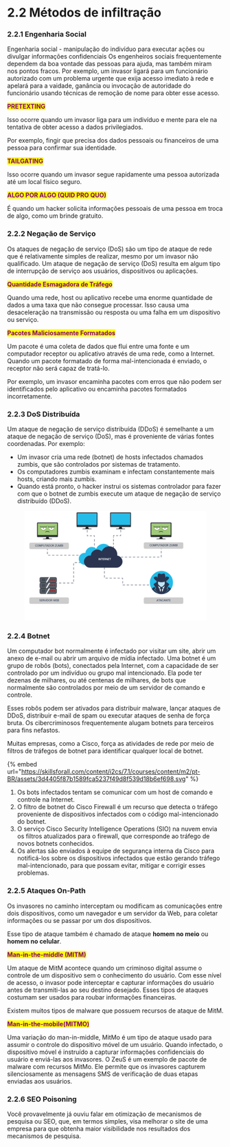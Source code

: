 # 2.2 Métodos de infiltração



### 2.2.1 Engenharia Social

Engenharia social - manipulação do indivíduo para executar ações ou divulgar informações confidenciais Os engenheiros sociais frequentemente dependem da boa vontade das pessoas para ajuda, mas também miram nos pontos fracos. Por exemplo, um invasor ligará para um funcionário autorizado com um problema urgente que exija acesso imediato à rede e apelará para a vaidade, ganância ou invocação de autoridade do funcionário usando técnicas de remoção de nome para obter esse acesso.

<mark style="color:purple;">**PRETEXTING**</mark>

Isso ocorre quando um invasor liga para um indivíduo e mente para ele na tentativa de obter acesso a dados privilegiados.

Por exemplo, fingir que precisa dos dados pessoais ou financeiros de uma pessoa para confirmar sua identidade.

<mark style="color:purple;">**TAILGATING**</mark>

Isso ocorre quando um invasor segue rapidamente uma pessoa autorizada até um local físico seguro.

<mark style="color:purple;">**ALGO POR ALGO (QUID PRO QUO)**</mark>

É quando um hacker solicita informações pessoais de uma pessoa em troca de algo, como um brinde gratuito.



### 2.2.2 Negação de Serviço

Os ataques de negação de serviço (DoS) são um tipo de ataque de rede que é relativamente simples de realizar, mesmo por um invasor não qualificado. Um ataque de negação de serviço (DoS) resulta em algum tipo de interrupção de serviço aos usuários, dispositivos ou aplicações.

<mark style="color:purple;">**Quantidade Esmagadora de Tráfego**</mark>&#x20;

Quando uma rede, host ou aplicativo recebe uma enorme quantidade de dados a uma taxa que não consegue processar. Isso causa uma desaceleração na transmissão ou resposta ou uma falha em um dispositivo ou serviço.

<mark style="color:purple;">**Pacotes Maliciosamente Formatados**</mark>

Um pacote é uma coleta de dados que flui entre uma fonte e um computador receptor ou aplicativo através de uma rede, como a Internet. Quando um pacote formatado de forma mal-intencionada é enviado, o receptor não será capaz de tratá-lo.

Por exemplo, um invasor encaminha pacotes com erros que não podem ser identificados pelo aplicativo ou encaminha pacotes formatados incorretamente.



### 2.2.3 DoS Distribuída

Um ataque de negação de serviço distribuída (DDoS) é semelhante a um  ataque de negação de serviço (DoS), mas é proveniente de várias fontes coordenadas. Por exemplo:

* Um invasor cria uma rede (botnet) de hosts infectados chamados zumbis, que são controlados por sistemas de tratamento.
* Os computadores zumbis examinam e infectam constantemente mais hosts, criando mais zumbis.
* Quando está pronto, o hacker instrui os sistemas controlador para fazer com que o botnet de zumbis execute um ataque de negação de serviço distribuído (DDoS).

<figure><img src="../../.gitbook/assets/image (1) (1).png" alt=""><figcaption></figcaption></figure>



### 2.2.4 Botnet

Um computador bot normalmente é infectado por visitar um site, abrir um anexo de e-mail ou abrir um arquivo de mídia infectado. Uma botnet é um grupo de robôs (bots), conectados pela Internet, com a capacidade de ser controlado por um indivíduo ou grupo mal intencionado. Ela pode ter dezenas de milhares, ou até centenas de milhares, de bots que normalmente são controlados por meio de um servidor de comando e controle.

Esses robôs podem ser ativados para distribuir malware, lançar ataques de DDoS, distribuir e-mail de spam ou executar ataques de senha de força bruta. Os cibercriminosos frequentemente alugam botnets para terceiros para fins nefastos.

Muitas empresas, como a Cisco, força as atividades de rede por meio de filtros de tráfegos de botnet para identificar qualquer local de botnet.

{% embed url="https://skillsforall.com/content/i2cs/7.1/courses/content/m2/pt-BR/assets/3d4405f87b1589fca5237f49d8f539d18b6ef698.svg" %}

1. Os bots infectados tentam se comunicar com um host de comando e controle na Internet.
2. O filtro de botnet do Cisco Firewall é um recurso que detecta o tráfego proveniente de dispositivos infectados com o código mal-intencionado do botnet.
3. O serviço Cisco Security Intelligence Operations (SIO) na nuvem envia os filtros atualizados para o firewall, que corresponde ao tráfego de novos botnets conhecidos.
4. Os alertas são enviados à equipe de segurança interna da Cisco para notificá-los sobre os dispositivos infectados que estão gerando tráfego mal-intencionado, para que possam evitar, mitigar e corrigir esses problemas.



### 2.2.5 Ataques On-Path

Os invasores no caminho interceptam ou modificam as comunicações entre dois dispositivos, como um navegador e um servidor da Web, para coletar informações ou se passar por um dos dispositivos.

Esse tipo de ataque também é chamado de ataque **homem no meio** ou **homem no celular**.

<mark style="color:purple;">**Man-in-the-middle (MITM)**</mark>

Um ataque de MitM acontece quando um criminoso digital assume o controle de um dispositivo sem o conhecimento do usuário. Com esse nível de acesso, o invasor pode interceptar e capturar informações do usuário antes de transmiti-las ao seu destino desejado. Esses tipos de ataques costumam ser usados para roubar informações financeiras.

Existem muitos tipos de malware que possuem recursos de ataque de MitM.

<mark style="color:purple;">**Man-in-the-mobile(MITMO)**</mark>

Uma variação do man-in-middle, MitMo é um tipo de ataque usado para assumir o controle do dispositivo móvel de um usuário. Quando infectado, o dispositivo móvel é instruído a capturar informações confidenciais do usuário e enviá-las aos invasores. O ZeuS é um exemplo de pacote de malware com recursos MitMo. Ele permite que os invasores capturem silenciosamente as mensagens SMS de verificação de duas etapas enviadas aos usuários.



### 2.2.6 SEO Poisoning

Você provavelmente já ouviu falar em otimização de mecanismos de pesquisa ou SEO, que, em termos simples, visa melhorar o site de uma empresa para que obtenha maior visibilidade nos resultados dos mecanismos de pesquisa.

